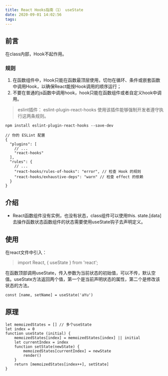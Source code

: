 ```yaml
---
title: React Hooks指南（1） useState
date: 2020-09-01 14:02:56
tags:
---
```

## 前言 ##
在class内部，Hook不起作用。
### 规则 ###
1. 在函数组件中，Hook只能在函数最顶层使用，切勿在循环、条件或嵌套函数中调用Hook，以确保React能按Hook调用的顺序运行；
2. 不要在普通的js函数中调用hook，hook只能在函数组件或者自定义hook中调用。
> eslint插件： eslint-plugin-react-hooks
使用该插件能够强制开发者遵守执行这两条规则。

`npm install eslint-plugin-react-hooks --save-dev`
``` 
// 你的 ESLint 配置
{
  "plugins": [
    // ...
    "react-hooks"
  ],
  "rules": {
    // ...
    "react-hooks/rules-of-hooks": "error", // 检查 Hook 的规则
    "react-hooks/exhaustive-deps": "warn" // 检查 effect 的依赖
  }
}
```
## 介绍 ##
+ React函数组件没有实例，也没有状态，class组件可以使用this.   state.[data]去操作函数状态函数组件的状态需要使用useState钩子去声明定义。

## 使用 ##
在react文件中引入：
> import React, { useState } from 'react';

在函数顶部调用useState，传入参数为当前状态的初始值，可以不传，默认空值。useState方法返回两个值，第一个是当前声明状态的属性，第二个是修改该状态的方法。

`const [name, setName] = useState('aYu')`
## 原理 ##
```
let memoizedStates = [] // 多个useState
let index = 0
function useState (initial) {
    memoizedStates[index] = memoizedStates[index] || initial
    let currentIndex = index
    function setState(newState) {
        memoizedStates[currentIndex] = newState
        render()
    }
    return [memoizedStates[index++], setState]
}
```